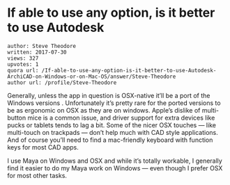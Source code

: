 # If able to use any option, is it better to use Autodesk 

	author: Steve Theodore
	written: 2017-07-30
	views: 327
	upvotes: 1
	quora url: /If-able-to-use-any-option-is-it-better-to-use-Autodesk-ArchiCAD-on-Windows-or-on-Mac-OS/answer/Steve-Theodore
	author url: /profile/Steve-Theodore


Generally, unless the app in question is OSX-native it’ll be a port of the Windows versions . Unfortunately it’s pretty rare for the ported versions to be as ergonomic on OSX as they are on windows. Apple’s dislike of multi-button mice is a common issue, and driver support for extra devices like pucks or tablets tends to lag a bit. Some of the nicer OSX touches — like multi-touch on trackpads — don’t help much with CAD style applications. And of course you’ll need to find a mac-friendly keyboard with function keys for most CAD apps.

I use Maya on Windows and OSX and while it’s totally workable, I generally find it easier to do my Maya work on Windows — even though I prefer OSX for most other tasks.

